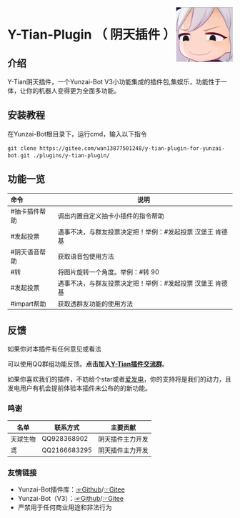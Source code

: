 <img decoding="async" align=right src="resources/1.jpg" width="25%">

# Y-Tian-Plugin （ 阴天插件 ）

## 介绍
Y-Tian阴天插件，一个Yunzai-Bot V3小功能集成的插件包,集娱乐，功能性于一体，让你的机器人变得更为全面多功能。

## 安装教程

在Yunzai-Bot根目录下，运行cmd，输入以下指令

```
git clone https://gitee.com/wan13877501248/y-tian-plugin-for-yunzai-bot.git ./plugins/y-tian-plugin/
```

## 功能一览

| 命令| 说明|
|:--------|------------|
| #抽卡插件帮助 | 调出内置自定义抽卡小插件的指令帮助 |
| #发起投票 | 遇事不决，与群友投票决定把！举例：#发起投票 汉堡王 肯德基 |
| #阴天语音帮助 | 获取语音包使用方法 |
| #转 | 将图片旋转一个角度。举例：#转 90 |
| #发起投票 | 遇事不决，与群友投票决定把！举例：#发起投票 汉堡王 肯德基 |
| #impart帮助 | 获取透群友功能的使用方法 |

## 反馈

如果你对本插件有任何意见或看法

可以使用QQ群组功能反馈。**点击加入[Y-Tian插件交流群](http://qm.qq.com/cgi-bin/qm/qr?_wv=1027&k=9-rRV1zBm0H3Es3V32FXSIJdR7v4hEjY&authKey=VvpBHKV%2FnjOxT0fPSagpTCIyJ91vNgvyc0CIt40%2BY1Q2kT%2BnUKjzLjbMtRVTh%2BqW&noverify=0&group_code=756783127)**。

如果你喜欢我们的插件，不妨给个star或者[爱发电](https://afdian.net/a/Tianqiu)，你的支持将是我们的动力，且发电用户有机会提前体验本插件未公布的的新功能。

### 鸣谢

| 名单     | 联系方式     | 主要贡献     |
| -------- | ------------ | ------------ |
| 天球生物 | QQ928368902 | 阴天插件主力开发 |
| 鸢    | QQ2166683295 | 阴天插件主力开发 |

### 友情链接

* Yunzai-Bot插件库：[☞Github](https://github.com/yhArcadia/Yunzai-Bot-plugins-index)/[☞Gitee](https://gitee.com/yhArcadia/Yunzai-Bot-plugins-index)
* Yunzai-Bot（V3）：[☞Github](https://github.com/Le-niao/Yunzai-Bot)/[☞Gitee](https://gitee.com/Le-niao/Yunzai-Bot) 
* 严禁用于任何商业用途和非法行为


